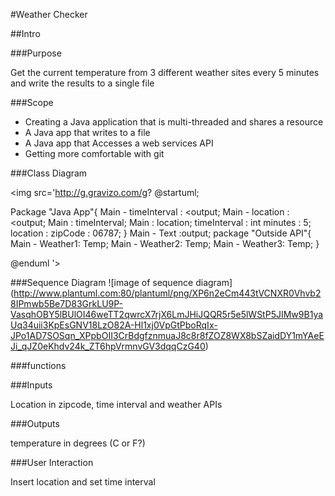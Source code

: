 #Weather Checker

##Intro

###Purpose

Get the current temperature from 3 different weather sites every 5 minutes and write the results to a single file

###Scope

* Creating a Java application that is multi-threaded and shares a resource
* A Java app that writes to a file
* A Java app that Accesses a web services API
* Getting more comfortable with git

###Class Diagram

<img src='http://g.gravizo.com/g?
@startuml;

Package "Java App"{
Main - timeInterval : <output;
Main - location : <output;
Main : timeInterval;
Main : location;
timeInterval : int minutes : 5;
location : zipCode : 06787;
}
Main - Text :output;
package "Outside API"{
Main - Weather1: Temp;
Main - Weather2: Temp;
Main - Weather3: Temp;
}

@enduml
'>

###Sequence Diagram
![image of sequence diagram]
(http://www.plantuml.com:80/plantuml/png/XP6n2eCm443tVCNXR0Vhvb28IPmwb5Be7D83GrkLU9P-VasqhOBY5lBUlOI46weTT2qwrcX7rjX6LmJHiJQQR5r5e5lWStP5JIMw9B1yaUq34uii3KpEsGNV18LzO82A-Hl1xj0VpGtPboRqIx-JPo1AD7SOSqn_XPpbOII3CrBdgfznmuaJ8c8r8fZOZ8WX8bSZaidDY1mYAeEJi_qJZ0eKhdv24k_ZT6hpVrmnvGV3dqqCzG40)

###functions

###Inputs

Location in zipcode, time interval and weather APIs

###Outputs

temperature in degrees (C or F?)

###User Interaction

Insert location and set time interval
